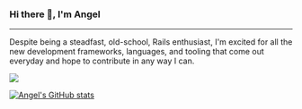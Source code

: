 ### Hi there 👋, I'm Angel

---

Despite being a steadfast, old-school, Rails enthusiast, I'm excited for all the new development frameworks, languages, and tooling that come out everyday and hope to contribute in any way I can.

<a href="https://www.linkedin.com/in/angelgarcia0/"><img src="https://img.shields.io/badge/LinkedIn-0077B5?style=for-the-badge&logo=linkedin&logoColor=white"></a>

[![Angel's GitHub stats](https://github-readme-stats.vercel.app/api?username=angarc)](https://github.com/anuraghazra/github-readme-stats)
